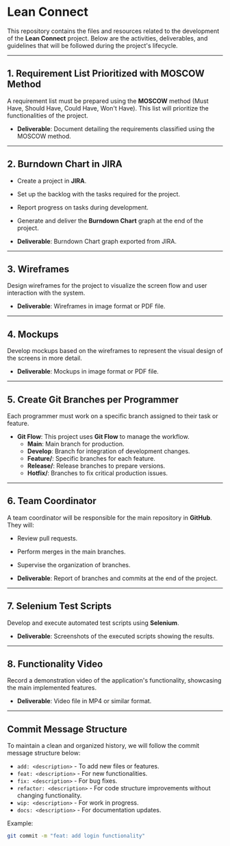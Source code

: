 # Lean Connect

This repository contains the files and resources related to the development of the **Lean Connect** project. Below are the activities, deliverables, and guidelines that will be followed during the project's lifecycle.

---

## **1. Requirement List Prioritized with MOSCOW Method**
A requirement list must be prepared using the **MOSCOW** method (Must Have, Should Have, Could Have, Won't Have). This list will prioritize the functionalities of the project.

- **Deliverable**: Document detailing the requirements classified using the MOSCOW method.

---

## **2. Burndown Chart in JIRA**
- Create a project in **JIRA**.
- Set up the backlog with the tasks required for the project.
- Report progress on tasks during development.
- Generate and deliver the **Burndown Chart** graph at the end of the project.

- **Deliverable**: Burndown Chart graph exported from JIRA.

---

## **3. Wireframes**
Design wireframes for the project to visualize the screen flow and user interaction with the system.

- **Deliverable**: Wireframes in image format or PDF file.

---

## **4. Mockups**
Develop mockups based on the wireframes to represent the visual design of the screens in more detail.

- **Deliverable**: Mockups in image format or PDF file.

---

## **5. Create Git Branches per Programmer**
Each programmer must work on a specific branch assigned to their task or feature.

- **Git Flow**: This project uses **Git Flow** to manage the workflow.
  - **Main**: Main branch for production.
  - **Develop**: Branch for integration of development changes.
  - **Feature/<name>**: Specific branches for each feature.
  - **Release/<version>**: Release branches to prepare versions.
  - **Hotfix/<name>**: Branches to fix critical production issues.

---

## **6. Team Coordinator**
A team coordinator will be responsible for the main repository in **GitHub**. They will:
- Review pull requests.
- Perform merges in the main branches.
- Supervise the organization of branches.

- **Deliverable**: Report of branches and commits at the end of the project.

---

## **7. Selenium Test Scripts**
Develop and execute automated test scripts using **Selenium**.

- **Deliverable**: Screenshots of the executed scripts showing the results.

---

## **8. Functionality Video**
Record a demonstration video of the application's functionality, showcasing the main implemented features.

- **Deliverable**: Video file in MP4 or similar format.

---

## **Commit Message Structure**
To maintain a clean and organized history, we will follow the commit message structure below:

- `add: <description>` - To add new files or features.
- `feat: <description>` - For new functionalities.
- `fix: <description>` - For bug fixes.
- `refactor: <description>` - For code structure improvements without changing functionality.
- `wip: <description>` - For work in progress.
- `docs: <description>` - For documentation updates.

Example:
```bash
git commit -m "feat: add login functionality"
